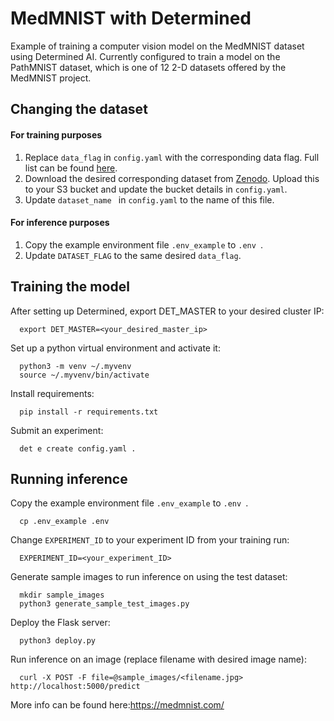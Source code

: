 # MedMNIST with Determined

Example of training a computer vision model on the MedMNIST dataset using Determined AI. Currently configured to train a model on the PathMNIST dataset, which is one of 12 2-D datasets offered by the MedMNIST project. 

## Changing the dataset
  #### For training purposes
  1) Replace `data_flag` in `config.yaml` with the corresponding data flag. Full list can be found [here](https://github.com/MedMNIST/MedMNIST/blob/main/medmnist/info.py).
  2) Download the desired corresponding dataset from [Zenodo](https://zenodo.org/record/6496656). Upload this to your S3 bucket and update the bucket details in `config.yaml`.
  3) Update  `dataset_name ` in `config.yaml` to the name of this file.
  
  #### For inference purposes
  1) Copy the example environment file `.env_example` to `.env `.
  2) Update `DATASET_FLAG` to the same desired `data_flag`.
  
## Training the model

  After setting up Determined, export DET_MASTER to your desired cluster IP:
  
      export DET_MASTER=<your_desired_master_ip>

  Set up a python virtual environment and activate it:
    
      python3 -m venv ~/.myvenv
      source ~/.myvenv/bin/activate

  Install requirements:
  
      pip install -r requirements.txt

  Submit an experiment:
    
      det e create config.yaml .
  

## Running inference

  Copy the example environment file `.env_example` to `.env `.

      cp .env_example .env
   
  Change `EXPERIMENT_ID` to your experiment ID from your training run:
    
      EXPERIMENT_ID=<your_experiment_ID>
      
  Generate sample images to run inference on using the test dataset:
  
      mkdir sample_images
      python3 generate_sample_test_images.py

  Deploy the Flask server:
    
      python3 deploy.py

  Run inference on an image (replace filename with desired image name):

      curl -X POST -F file=@sample_images/<filename.jpg> http://localhost:5000/predict
    
More info can be found here:https://medmnist.com/
